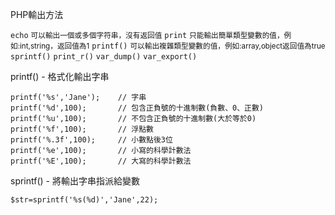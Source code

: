 PHP輸出方法

`echo` <small>可以輸出一個或多個字符串，沒有返回值</small>
`print` <small>只能輸出簡單類型變數的值，例如:int,string，返回值為1</small>
`printf()` <small>可以輸出複雜類型變數的值，例如:array,object返回值為true</small>
`sprintf()`
`print_r()`
`var_dump()`
`var_export()`

printf() - 格式化輸出字串
```
printf('%s','Jane');	// 字串
printf('%d',100);		// 包含正負號的十進制數(負數、0、正數)
printf('%u',100);		// 不包含正負號的十進制數(大於等於0)
printf('%f',100);		// 浮點數
printf('%.3f',100);		// 小數點後3位
printf('%e',100);		// 小寫的科學計數法
printf('%E',100);		// 大寫的科學計數法
```

sprintf() - 將輸出字串指派給變數
```
$str=sprintf('%s(%d)','Jane',22);
```